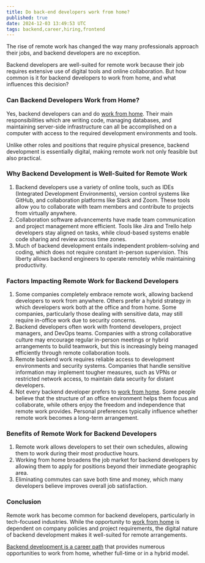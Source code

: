 ```yaml
---
title: Do back-end developers work from home?
published: true
date: 2024-12-03 13:49:53 UTC
tags: backend,career,hiring,frontend
---
```


The rise of remote work has changed the way many professionals approach their jobs, and backend developers are no exception.

Backend developers are well-suited for remote work because their job requires extensive use of digital tools and online collaboration. But how common is it for backend developers to work from home, and what influences this decision?

### **Can Backend Developers Work from Home?**

Yes, backend developers can and do [work from home](https://getbackendjobs.com/remote-backend-jobs). Their main responsibilities which are writing code, managing databases, and maintaining server-side infrastructure can all be accomplished on a computer with access to the required development environments and tools.

Unlike other roles and positions that require physical presence, backend development is essentially digital, making remote work not only feasible but also practical.

### **Why Backend Development is Well-Suited for Remote Work**

1. Backend developers use a variety of online tools, such as IDEs (Integrated Development Environments), version control systems like GitHub, and collaboration platforms like Slack and Zoom. These tools allow you to collaborate with team members and contribute to projects from virtually anywhere.
2. Collaboration software advancements have made team communication and project management more efficient. Tools like Jira and Trello help developers stay aligned on tasks, while cloud-based systems enable code sharing and review across time zones.
3. Much of backend development entails independent problem-solving and coding, which does not require constant in-person supervision. This liberty allows backend engineers to operate remotely while maintaining productivity.

### **Factors Impacting Remote Work for Backend Developers**

1. Some companies completely embrace remote work, allowing backend developers to work from anywhere. Others prefer a hybrid strategy in which developers work both at the office and from home. Some companies, particularly those dealing with sensitive data, may still require in-office work due to security concerns.
2. Backend developers often work with frontend developers, project managers, and DevOps teams. Companies with a strong collaborative culture may encourage regular in-person meetings or hybrid arrangements to build teamwork, but this is increasingly being managed efficiently through remote collaboration tools.
3. Remote backend work requires reliable access to development environments and security systems. Companies that handle sensitive information may implement tougher measures, such as VPNs or restricted network access, to maintain data security for distant developers.
4. Not every backend developer prefers to [work from home](https://getbackendjobs.com/remote-backend-jobs). Some people believe that the structure of an office environment helps them focus and collaborate, while others enjoy the freedom and independence that remote work provides. Personal preferences typically influence whether remote work becomes a long-term arrangement.

### **Benefits of Remote Work for Backend Developers**

1. Remote work allows developers to set their own schedules, allowing them to work during their most productive hours.
2. Working from home broadens the job market for backend developers by allowing them to apply for positions beyond their immediate geographic area.
3. Eliminating commutes can save both time and money, which many developers believe improves overall job satisfaction.

### **Conclusion**

Remote work has become common for backend developers, particularly in tech-focused industries. While the opportunity to [work from home](https://getbackendjobs.com/remote-backend-jobs) is dependent on company policies and project requirements, the digital nature of backend development makes it well-suited for remote arrangements.

[Backend development is a career path](https://masteringbackend.com/hubs/backend-engineering#) that provides numerous opportunities to work from home, whether full-time or in a hybrid model.
